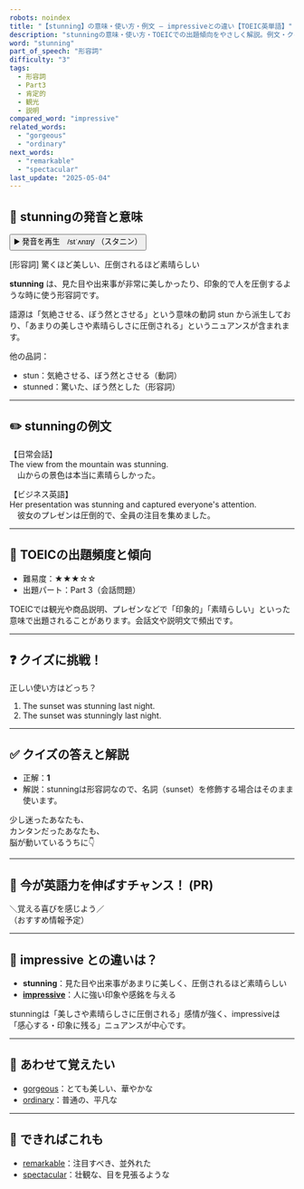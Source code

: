 ```yaml
---
robots: noindex
title: "【stunning】の意味・使い方・例文 ― impressiveとの違い【TOEIC英単語】"
description: "stunningの意味・使い方・TOEICでの出題傾向をやさしく解説。例文・クイズ付きでimpressiveとの違いもわかりやすく学べます。"
word: "stunning"
part_of_speech: "形容詞"
difficulty: "3"
tags:
  - 形容詞
  - Part3
  - 肯定的
  - 観光
  - 説明
compared_word: "impressive"
related_words:
  - "gorgeous"
  - "ordinary"
next_words:
  - "remarkable"
  - "spectacular"
last_update: "2025-05-04"
---
```


## 🔰 stunningの発音と意味

<button class="play-audio" onclick="playTTS('stunning')">
  <span class="play-audio-main">
    ▶️ 発音を再生　/stˈʌnɪŋ/
  </span>
  <span class="play-audio-sub">
    （スタニン）
  </span>
</button>

[形容詞] 驚くほど美しい、圧倒されるほど素晴らしい

**stunning** は、見た目や出来事が非常に美しかったり、印象的で人を圧倒するような時に使う形容詞です。

語源は「気絶させる、ぼう然とさせる」という意味の動詞 stun から派生しており、「あまりの美しさや素晴らしさに圧倒される」というニュアンスが含まれます。

他の品詞：  
- stun：気絶させる、ぼう然とさせる（動詞）
- stunned：驚いた、ぼう然とした（形容詞）

---

## ✏️ stunningの例文

【日常会話】  
The view from the mountain was stunning.  
　山からの景色は本当に素晴らしかった。

【ビジネス英語】  
Her presentation was stunning and captured everyone's attention.  
　彼女のプレゼンは圧倒的で、全員の注目を集めました。

---

## 🎯 TOEICの出題頻度と傾向

- 難易度：★★★☆☆
- 出題パート：Part 3（会話問題）

TOEICでは観光や商品説明、プレゼンなどで「印象的」「素晴らしい」といった意味で出題されることがあります。会話文や説明文で頻出です。

---

## ❓ クイズに挑戦！

正しい使い方はどっち？

1. The sunset was stunning last night.  
2. The sunset was stunningly last night.

---

## ✅ クイズの答えと解説

- 正解：**1**
- 解説：stunningは形容詞なので、名詞（sunset）を修飾する場合はそのまま使います。

少し迷ったあなたも、  
カンタンだったあなたも、  
脳が動いているうちに👇️

---

## 🚀 今が英語力を伸ばすチャンス！ (PR)

<div class="info-center">
＼覚える喜びを感じよう／<br>  
（おすすめ情報予定）
</div>

---

## 🤔  impressive との違いは？

- **stunning**：見た目や出来事があまりに美しく、圧倒されるほど素晴らしい
- **[impressive](/word/impressive/)**：人に強い印象や感銘を与える

stunningは「美しさや素晴らしさに圧倒される」感情が強く、impressiveは「感心する・印象に残る」ニュアンスが中心です。

---

## 🧩 あわせて覚えたい

- [gorgeous](/word/gorgeous/)：とても美しい、華やかな
- [ordinary](/word/ordinary/)：普通の、平凡な

---

## 📖 できればこれも

- [remarkable](/word/remarkable/)：注目すべき、並外れた
- [spectacular](/word/spectacular/)：壮観な、目を見張るような

<!-- cvid: aid42_bid42 -->
